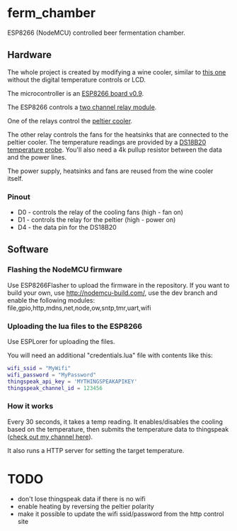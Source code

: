 # ferm_chamber
ESP8266 (NodeMCU) controlled beer fermentation chamber.

## Hardware

The whole project is created by modifying a wine cooler, similar to [this one](http://www.amazon.com/NewAir-AW-121E-Bottle-Thermoelectric-Cooler/dp/B0046XD52W) without the digital temperature controls or LCD.

The microcontroller is an [ESP8266 board v0.9](
http://www.dx.com/p/nodemcu-esp8266-esp-12-deleopment-board-lua-wi-fi-module-w-built-in-antennas-385190).

The ESP8266 controls a [two channel relay module](http://www.dx.com/p/2-channel-relay-module-extension-board-for-arduino-51-avr-avr-arm-143916).

One of the relays control the [peltier cooler](http://www.dx.com/p/tec1-12706-semiconductor-thermoelectric-cooler-peltier-white-157283).

The other relay controls the fans for the heatsinks that are connected to the peltier cooler. The temperature readings are provided by a  [DS18B20 temperature probe](http://www.dx.com/p/ds18b20-waterproof-digital-temperature-probe-black-silver-204290). You'll also need a 4k pullup resistor between the data and the power lines.

The power supply, heatsinks and fans are reused from the wine cooler itself.

### Pinout

- D0 - controls the relay of the cooling fans (high - fan on)
- D1 - controls the relay for the peltier (high - power on)
- D4 -  the data pin for the DS18B20

## Software

### Flashing the NodeMCU firmware

Use ESP8266Flasher to upload the firmware in the repository. If you want to build your own, use http://nodemcu-build.com/, use the dev branch and enable the following modules: file,gpio,http,mdns,net,node,ow,sntp,tmr,uart,wifi

### Uploading the lua files to the ESP8266

Use ESPLorer for uploading the files.

You will need an additional "credentials.lua" file with contents like this:

```lua
wifi_ssid = "MyWifi"
wifi_password = "MyPassword"
thingspeak_api_key = 'MYTHINGSPEAKAPIKEY'
thingspeak_channel_id = 123456
```
### How it works

Every 30 seconds, it takes a temp reading. It enables/disables the cooling based on the temperature, then submits the temperature data to thingspeak ([check out my channel here](https://thingspeak.com/channels/100779)).

It also runs a HTTP server for setting the target temperature.

# TODO

- don't lose thingspeak data if there is no wifi
- enable heating by reversing the peltier polarity
- make it possible to update the wifi ssid/password from the http control site
